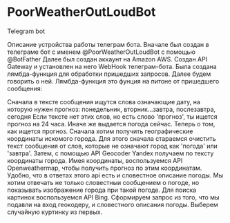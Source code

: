 # PoorWeatherOutLoudBot
Telegram bot

Описание устройства работы телеграм бота.
Вначале был создан в телеграме бот с именем @PoorWeatherOutLoudBot c помощью @BotFather
Далее был создан аккаунт на Amazon AWS. Создан API Gateway и установлен на него WebHook телеграм-бота.
Была создана лямбда-функция для обработки пришедших запросов. Далее будем говорить о ней.
Лямбда-функция это фунция на питоне от пришедшего сообщения:

Сначала в тексте сообщения ищутся слова означающие дату, на которую нужен прогноз: понедельник, вторник...завтра, послезавтра, сегодня
Если тексте нет этих слов, но есть слово 'прогноз', ты ищется прогноз на 24 часа. Иначе же выдается погода сейчас.
Теперь о том, как ищется прогноз.
Сначала хотим получить географические координаты искомого города. Для этого сначала стараемся очистить текст сообщения от слов, которые не означают город как 'погода' или 'завтра'. Затем, с помощью API Geocoder Yandex получаем по тексту координаты города.
Имея координаты, воспользуемся API Openweathermap, чтобы получить прогноз по этим координатам.
Удобно, что в ответах этого api есть и словестное описание погоды.
Мы хотим отвечать не только словестныи сообщением о погоде, но показывать изображение города при такой погоде. Для поиска картинок воспользуемся API Bing. Сформируем запрос из того, что мы подавли на вход геокодеру, и словестного описания погоды. Выберем случайную куртинку из первых.
